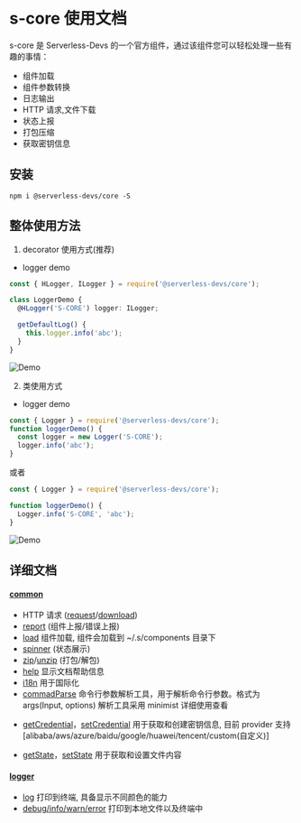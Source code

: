 # s-core 使用文档

s-core 是 Serverless-Devs 的一个官方组件，通过该组件您可以轻松处理一些有趣的事情：

- 组件加载
- 组件参数转换
- 日志输出
- HTTP 请求,文件下载
- 状态上报
- 打包压缩
- 获取密钥信息

## 安装

```
npm i @serverless-devs/core -S
```

## 整体使用方法

1. decorator 使用方式(推荐)

- logger demo

```typescript
const { HLogger, ILogger } = require('@serverless-devs/core');

class LoggerDemo {
  @HLogger('S-CORE') logger: ILogger;

  getDefaultLog() {
    this.logger.info('abc');
  }
}
```

![Demo](https://img.alicdn.com/imgextra/i4/O1CN01rMXgGM1wJx7iIBckd_!!6000000006288-1-tps-1215-142.gif)

2. 类使用方式

- logger demo

```typescript
const { Logger } = require('@serverless-devs/core');
function loggerDemo() {
  const logger = new Logger('S-CORE');
  logger.info('abc');
}
```

或者

```typescript
const { Logger } = require('@serverless-devs/core');

function loggerDemo() {
  Logger.info('S-CORE', 'abc');
}
```

![Demo](https://img.alicdn.com/imgextra/i4/O1CN01rMXgGM1wJx7iIBckd_!!6000000006288-1-tps-1215-142.gif)

## 详细文档

#### [common](https://github.com/Serverless-Devs/s-core/blob/develop/packages/core/docs/common.md)

- HTTP 请求 ([request](https://github.com/Serverless-Devs/s-core/blob/develop/packages/core/docs/common.md#request)/[download](https://github.com/Serverless-Devs/s-core/blob/develop/packages/core/docs/common.md#downloadrequest))
- [report](https://github.com/Serverless-Devs/s-core/blob/develop/packages/core/docs/common.md#report) (组件上报/错误上报)
- [load](https://github.com/Serverless-Devs/s-core/blob/develop/packages/core/docs/common.md#load) 组件加载, 组件会加载到 ~/.s/components 目录下
- [spinner](https://github.com/Serverless-Devs/s-core/blob/develop/packages/core/docs/common.md#spinner) (状态展示)
- [zip](https://github.com/Serverless-Devs/s-core/blob/develop/packages/core/docs/common.md#zip)/[unzip](https://github.com/Serverless-Devs/s-core/blob/develop/packages/core/docs/common.md#unzip) (打包/解包)
- [help](https://github.com/Serverless-Devs/s-core/blob/develop/packages/core/docs/common.md#help) 显示文档帮助信息
- [i18n](https://github.com/Serverless-Devs/s-core/blob/develop/packages/core/docs/common.md#i18n) 用于国际化
- [commadParse](https://github.com/Serverless-Devs/s-core/blob/develop/packages/core/docs/common.md#commandparse) 命令行参数解析工具，用于解析命令行参数。格式为 args(Input, options) 解析工具采用 minimist 详细使用查看

* [getCredential](https://github.com/Serverless-Devs/s-core/blob/develop/packages/core/docs/common.md#getCredential)，[setCredential](https://github.com/Serverless-Devs/s-core/blob/develop/packages/core/docs/common.md#setCredential) 用于获取和创建密钥信息, 目前 provider 支持 [alibaba/aws/azure/baidu/google/huawei/tencent/custom(自定义)]

* [getState](https://github.com/Serverless-Devs/s-core/blob/develop/packages/core/docs/common.md#getState)，[setState](https://github.com/Serverless-Devs/s-core/blob/develop/packages/core/docs/common.md#setState) 用于获取和设置文件内容

#### [logger](https://github.com/Serverless-Devs/s-core/blob/develop/packages/core/docs/logger.md)

- [log](https://github.com/Serverless-Devs/s-core/blob/develop/packages/core/docs/logger.md#log) 打印到终端, 具备显示不同颜色的能力
- [debug/info/warn/error](https://github.com/Serverless-Devs/s-core/blob/develop/packages/core/docs/logger.md#levels) 打印到本地文件以及终端中
